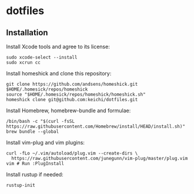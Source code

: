 # dotfiles

## Installation

Install Xcode tools and agree to its license:
```
sudo xcode-select --install
sudo xcrun cc
```

Install homeshick and clone this repository:
```
git clone https://github.com/andsens/homeshick.git $HOME/.homesick/repos/homeshick
source "$HOME/.homesick/repos/homeshick/homeshick.sh"
homeshick clone git@github.com:keichi/dotfiles.git
```

Install Homebrew, homebrew-bundle and formulae:
```
/bin/bash -c "$(curl -fsSL https://raw.githubusercontent.com/Homebrew/install/HEAD/install.sh)"
brew bundle --global
```

Install vim-plug and vim plugins:
```
curl -fLo ~/.vim/autoload/plug.vim --create-dirs \
  https://raw.githubusercontent.com/junegunn/vim-plug/master/plug.vim
vim # Run :PlugInstall
```

Install rustup if needed:

```
rustup-init
```
